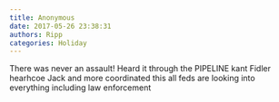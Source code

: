 ```yaml
---
title: Anonymous
date: 2017-05-26 23:38:31
authors: Ripp
categories: Holiday
---
```


 There was never an assault! 
Heard it through the PIPELINE 
kant Fidler hearhcoe Jack and more coordinated this all
feds are looking into everything including law enforcement